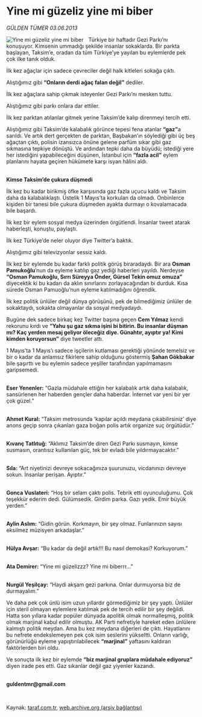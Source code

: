 # Yine mi güzeliz yine mi biber 

*GÜLDEN TÜMER 03.06.2013*

<div class="yazi"><img align="left" alt="Yine mi güzeliz yine mi biber " border="0" src="http://www.taraf.com.tr/fotoraflar/makaleler/yine-mi-guzeliz-yine-mi-biber_1709_orijinal.jpg" style="border-right-width:10px; border-color:#FFFFFF"/><p>Türkiye bir haftadır Gezi Parkı’nı konuşuyor. Kimsenin ummadığı şekilde insanlar sokaklarda. Bir parkta başlayan, Taksim’e, oradan da tüm Türkiye’ye yayılan bu eylemlerde pek çok ilke tanık olduk. </p>
<p>İlk kez ağaçlar için sadece çevreciler değil halk kitleleri sokağa çıktı. </p>
<p>Alıştığımız gibi <b>“Onların derdi ağaç falan değil”</b> dediler. </p>
<p>İlk kez ağaçlara sahip çıkmak isteyenler Gezi Parkı’nı mesken tuttu. </p>
<p>Alıştığımız gibi parkı onlara dar ettiler. </p>
<p>İlk kez parktan atılanlar gitmek yerine Taksim’de kalıp direnmeyi tercih etti. </p>
<p>Alıştığımız gibi Taksim’de kalabalık görünce tepesi fena atanlar <b>“gaz”</b>a sarıldı. Ve artık dert gerçekten de parktan, Başbakan’ın söylediği gibi üç beş ağaçtan çıktı, polisin izansızca önüne gelene parfüm sıkar gibi gaz sıkmasına tepkiye dönüştü. Ve ardından tepki daha da büyüdü; istediği yere her istediğini yapabileceğini düşünen, İstanbul için <b>“fazla acil”</b> eylem planlarını hayata geçiren hükümete karşı isyan hâlini aldı. </p>
<p><b><br/>Kimse Taksim’de çukura düşmedi </b></p>
<p>İlk kez bu kadar birikmiş öfke karşısında gaz fazla uçucu kaldı ve Taksim daha da kalabalıklaştı. Üstelik 1 Mayıs’ta korkulan da olmadı. Onbinlerce kişiden bir tanesi bile çukura düşmeden ayakta durmayı  o kovalamacada bile  başardı. </p>
<p>İlk kez bir eylem sosyal medya üzerinden örgütlendi. İnsanlar tweet atarak haberleşti, konuştu, paylaştı. </p>
<p>İlk kez Türkiye’de neler oluyor diye Twitter’a baktık. </p>
<p>Alıştığımız gibi televizyonlar sessiz kaldı.</p>
<p>İlk kez bir eylemde bu kadar farklı politik görüş biraradaydı. Bir ara <b>Osman Pamukoğlu</b>’nun da eyleme katılıp gaz yediği haberleri yayıldı. Nerdeyse <b>“Osman Pamukoğlu, Sırrı Süreyya Önder, Gürsel Tekin omuz omuza”</b> diyecektik ki bu kadarı da aklın sınırlarını zorlayacağından bi durduk. Kısa sürede Osman Pamuoğlu’nun eyleme katılmadığını öğrendik. </p>
<p>İlk kez politik ünlüler değil dünya görüşünü, pek de bilmediğimiz ünlüler de sokaktaydı, sokakta olmayanlar da sosyal medyadaydı. </p>
<p>Bugüne dek sadece birkaç kez Twitter başına geçen <b>Cem Yılmaz</b> kendi rekorunu kırdı ve <b>“Yahu şu gaz sıkma işini bi bitirin. Bu insanlar düşman mı? Kaç yerden mesaj geliyor öleceğiz diye. Günahtır, ayıptır ya! Kimi kimden koruyorsun”</b> diye tweetler attı. </p>
<p>1 Mayıs’ta 1 Mayıs’ı sadece işçilerin kutlaması gerektiği yönünde temelsiz ve bir o kadar da anlamsız fikirlere sahip olduğunu göstermiş <b>Şahan Gökbakar</b> bile şaşırttı ve bu eylemin sadece yeşiller tarafından yapılmamasını garipsemedi. </p>
<p><b><br/>Eser Yenenler:</b> “Gazla müdahale ettiğin her kalabalık artık daha kalabalık, sansürlenen her haberden gençler daha haberdar. İnternet var yeni bir yer çok güzel.” </p>
<p><b><br/>Ahmet Kural:</b> “Taksim metrosunda ‘kapılar açıldı meydana çıkabilirsiniz’ diye anons geçip sonra çıkanları gaza boğan polis artık organize suç örgütüdür.” </p>
<p><b><br/>Kıvanç Tatlıtuğ:</b> “Aklımız Taksim’de diren Gezi Parkı susmayın, kimse susmasın, orantısız kullanılan güç, tek bir evladı bile yıldırmayacaktır.” </p>
<p><b><br/>Sıla:</b> “Art niyetinizi devreye sokacağınıza şuurunuzu, vicdanınızı devreye sokun. İnsanlar perişan. Ayıptır.” </p>
<p><b><br/>Gonca Vuslateri:</b> “Hoş bir selam çaktı polis. Tebrik etti oyunculuğumu. Çok teşekkür ederim dedi. Gülümsedik. Girdim parka. Gazı yedik. Emir büyük yerden.” </p>
<p><b><br/>Aylin Aslım:</b> “Gidin görün. Korkmayın, bir şey olmaz. Funlarınızın sayısı eksilmez müzisyen arkadaşlar.” </p>
<p><b><br/>Hülya Avşar:</b> “Bu kadar da değil artık!!! Bu nasıl demokasi? Korkuyorum.” </p>
<p><b><br/>Ata Demirer:</b> “Yine mi güzelizzz? Yine mi biberrr...” </p>
<p><b><br/>Nurgül Yeşilçay:</b> “Haydi akşam gezi parkına. Onlar durmuyorsa biz de durmayalım.” </p>
<p>Ve daha pek çok ünlü isim uzun yıllardır görmediğimiz bir şey yaptı. Ünlüler için steril olmayan eylemlere katılmak pek de tercih edilir bir şey değildi. Hatta son yıllara kadar popüler dünyada apolitik olmak normalleşmiş, politik olmak marjinal kabul edilir olmuştu. AK Parti nefretiyle hareket eden ünlülere kalmıştı politik meydan. Ama bu kez meydana diğerleri de çıktı. Hayatlarını bu nefrete endekslemeyen pek çok isim seslerini yükseltti. Onların varlığı, görünürlüğü eyleme yapıştırılabilecek <b>“marjinal”</b> yaftasını kaldıran faktörlerden biri oldu. </p>
<p>Ve sonuçta ilk kez bir eylemde <b>“biz marjinal gruplara müdahale ediyoruz”</b> diyen irade pes etti. Gaz sıkanlar değil gaz yiyenler kazandı.</p><b>
<p><br/>guldentmr@gmail.com</p>
<p></p></b> 
</div>

Kaynak: [taraf.com.tr](http://www.taraf.com.tr:80/gulden-tumer/makale-yine-mi-guzeliz-yine-mi-biber.htm), [web.archive.org (arşiv bağlantısı)](http://web.archive.org/web/20130619133841/http://www.taraf.com.tr:80/gulden-tumer/makale-yine-mi-guzeliz-yine-mi-biber.htm)
